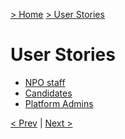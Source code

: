 [> Home](../README.md)  [> User Stories](README.md)

# User Stories

- [NPO staff](NPO/Staff/CRUD.md)
- [Candidates](Candidate/CRUD.md)
- [Platform Admins](Platform/Admin/CRUD.md)

[< Prev](/2.Solution/README.md)  |  [Next >]()
